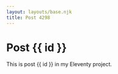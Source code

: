 ```yaml
---
layout: layouts/base.njk
title: Post 4298
---
```


# Post {{ id }}

This is post {{ id }} in my Eleventy project.
